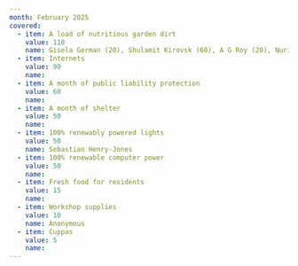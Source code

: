 ```yaml
---
month: February 2025
covered:
  - item: A load of nutritious garden dirt
    value: 118
    name: Gisela German (20), Shulamit Kirovsk (60), A G Roy (20), Nuria Rodriguez (18)
  - item: Internets
    value: 90
    name: 
  - item: A month of public liability protection
    value: 60
    name: 
  - item: A month of shelter
    value: 50
    name:
  - item: 100% renewably powered lights
    value: 50
    name: Sebastian Henry-Jones
  - item: 100% renewable computer power
    value: 50
    name: 
  - item: Fresh food for residents
    value: 15
    name: 
  - item: Workshop supplies
    value: 10
    name: Anonymous
  - item: Cuppas
    value: 5
    name: 
---
```

